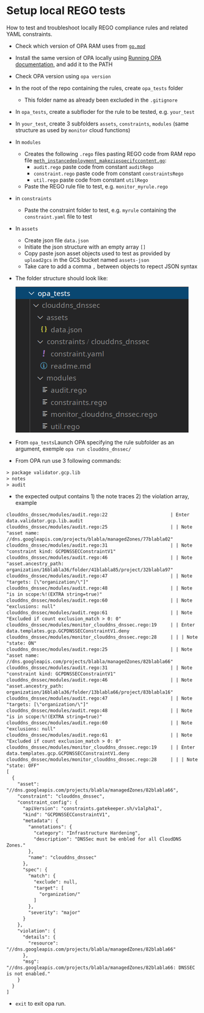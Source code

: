 # Setup local REGO tests

How to test and troubleshoot locally REGO compliance rules and related YAML constraints.

- Check which version of OPA RAM uses from [`go.mod`](https://github.com/BrunoReboul/ram/blob/master/go.mod)
- Install the same version of OPA locally using [Running OPA documentation](https://www.openpolicyagent.org/docs/latest/#running-opa), and add it to the PATH
- Check OPA version using `opa version`
- In the root of the repo containing the rules, create `opa_tests` folder
  - This folder name as already been excluded in the `.gitignore`
- In `opa_tests`, create a subfloder for the rule to be tested, e.g. `your_test`
- In `your_test`, create 3 subfolders `assets`, `constraints`, `modules` (same structure as used by `monitor` cloud functions)
- In `modules`
  - Creates the following `.rego` files pasting REGO code from RAM repo file [`meth_instancedeployment_makezipspecifccontent.go`](https://github.com/BrunoReboul/ram/blob/master/services/monitor/meth_instancedeployment_makezipspecifccontent.go):
    - `audit.rego` paste code from constant `auditRego`
    - `constraint.rego` paste code from constant `constraintsRego`
    - `util.rego` paste code from constant `utilRego`
  - Paste the REGO rule file to test, e.g. `monitor_myrule.rego`
- in `constraints`
  - Paste the constraint folder to test, e.g. `myrule` containing the `constraint.yaml` file to test
- In `assets`
  - Create json file `data.json`
  - Initiate the json structure with an empty array `[]`
  - Copy paste json asset objects used to test as provided by `upload2gcs` in the GCS bucket named `assets-json`
  - Take care to add a comma `,` between objects to repect JSON syntax
- The folder structure should look like:

  ![folder structure](images/test_rego_locally_folder_structure.png "files and folder strcuture to test REGO locally")
- From `opa_tests`Launch OPA specifying the rule subfolder as an argument, exemple `opa run clouddns_dnssec/`
- From OPA run use 3 following commands:

```opa
> package validator.gcp.lib
> notes
> audit
```

- the expected output contains 1) the note traces 2) the violation array, example

```opa
clouddns_dnssec/modules/audit.rego:22                       | Enter data.validator.gcp.lib.audit
clouddns_dnssec/modules/audit.rego:25                       | | Note "asset name: //dns.googleapis.com/projects/blabla/managedZones/77blabla02"
clouddns_dnssec/modules/audit.rego:31                       | | Note "constraint kind: GCPDNSSECConstraintV1"
clouddns_dnssec/modules/audit.rego:46                       | | Note "asset.ancestry_path: organization/16blabla36/folder/41blabla85/project/32blabla97"
clouddns_dnssec/modules/audit.rego:47                       | | Note "targets: [\"organization/\"]"
clouddns_dnssec/modules/audit.rego:48                       | | Note "is in scope:%!(EXTRA string=true)"
clouddns_dnssec/modules/audit.rego:60                       | | Note "exclusions: null"
clouddns_dnssec/modules/audit.rego:61                       | | Note "Excluded if count exclusion_match > 0: 0"
clouddns_dnssec/modules/monitor_clouddns_dnssec.rego:19     | | Enter data.templates.gcp.GCPDNSSECConstraintV1.deny
clouddns_dnssec/modules/monitor_clouddns_dnssec.rego:28     | | | Note "state: ON"
clouddns_dnssec/modules/audit.rego:25                       | | Note "asset name: //dns.googleapis.com/projects/blabla/managedZones/82blabla66"
clouddns_dnssec/modules/audit.rego:31                       | | Note "constraint kind: GCPDNSSECConstraintV1"
clouddns_dnssec/modules/audit.rego:46                       | | Note "asset.ancestry_path: organization/16blabla36/folder/13blabla66/project/83blabla16"
clouddns_dnssec/modules/audit.rego:47                       | | Note "targets: [\"organization/\"]"
clouddns_dnssec/modules/audit.rego:48                       | | Note "is in scope:%!(EXTRA string=true)"
clouddns_dnssec/modules/audit.rego:60                       | | Note "exclusions: null"
clouddns_dnssec/modules/audit.rego:61                       | | Note "Excluded if count exclusion_match > 0: 0"
clouddns_dnssec/modules/monitor_clouddns_dnssec.rego:19     | | Enter data.templates.gcp.GCPDNSSECConstraintV1.deny
clouddns_dnssec/modules/monitor_clouddns_dnssec.rego:28     | | | Note "state: OFF"
[
  {
    "asset": "//dns.googleapis.com/projects/blabla/managedZones/82blabla66",
    "constraint": "clouddns_dnssec",
    "constraint_config": {
      "apiVersion": "constraints.gatekeeper.sh/v1alpha1",
      "kind": "GCPDNSSECConstraintV1",
      "metadata": {
        "annotations": {
          "category": "Infrastructure Hardening",
          "description": "DNSSec must be enbled for all CloudDNS Zones."
        },
        "name": "clouddns_dnssec"
      },
      "spec": {
        "match": {
          "exclude": null,
          "target": [
            "organization/"
          ]
        },
        "severity": "major"
      }
    },
    "violation": {
      "details": {
        "resource": "//dns.googleapis.com/projects/blabla/managedZones/82blabla66"
      },
      "msg": "//dns.googleapis.com/projects/blabla/managedZones/82blabla66: DNSSEC is not enabled."
    }
  }
]
```

- `exit` to exit opa run.
